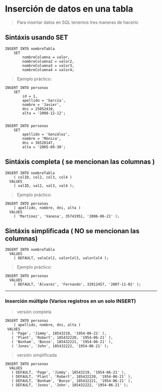 # Inserción de datos en una tabla

> Para insertar datos en SQL tenemos tres maneras de hacerlo

## Sintáxis usando **SET**

    INSERT INTO nombreTabla  
        SET  
            nombreColumna = valor,
            nombreColumna2 = valor2,
            nombreColumna3 = valor3,
            nombreColumna4 = valor4;

> Ejemplo práctico: 

    INSERT INTO personas  
        SET  
            id = 1,  
            apellido = 'García',  
            nombre = 'Javier',  
            dni = 25852410,  
            alta = '2008-12-12';  


    INSERT INTO personas  
        SET   
            apellido = 'González',  
            nombre = 'Mónica',  
            dni = 36520147,  
            alta = '2005-09-30';


## Sintáxis completa ( se mencionan las columnas )

    INSERT INTO nombreTabla  
        ( colID, col2, col3, col4 )  
      VALUES  
        ( valID, val2, val3, val4 );  

> Ejemplo práctico:

    INSERT INTO personas  
        ( apellido, nombre, dni, alta )  
      VALUES  
        ( 'Martínez', 'Vanesa', 35741951, '2006-06-21' );


## Sintáxis simplificada ( NO se mencionan las columnas)

    INSERT INTO nombreTabla  
      VALUES  
        ( DEFAULT, valoCol2, valorCol3, valorCol4 );


> Ejemplo práctico:

    INSERT INTO personas
      VALUES  
        ( DEFAULT, 'Álvarez', 'Fernando', 32912457, '2007-11-02' );

---
### Inserción múltiple (Varios registros en un solo **INSERT**)

> versión completa

    INSERT INTO personas  
        ( apellido, nombre, dni, alta )  
     VALUES  
       ( 'Page', 'Jimmy', 18543219, '1954-06-21' ),
       ( 'Plant', 'Robert', 185432220, '1954-06-21' ),
       ( 'Bonham', 'Bonzo', 185432221, '1954-06-21' ),
       ( 'Jones', 'John', 185432222, '1954-06-21' );


> versión simplificada

    INSERT INTO personas
      VALUES  
       ( DEFAULT, 'Page', 'Jimmy', 18543219, '1954-06-21' ),
       ( DEFAULT, 'Plant', 'Robert', 185432220, '1954-06-21' ),
       ( DEFAULT, 'Bonham', 'Bonzo', 185432221, '1954-06-21' ),
       ( DEFAULT, 'Jones', 'John', 185432222, '1954-06-21' );
